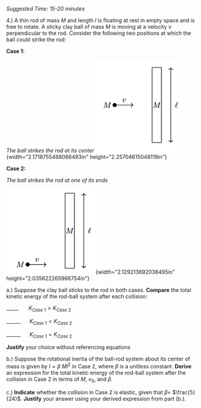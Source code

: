 *Suggested Time: 15-20 minutes*

4.) A thin rod of mass $M$ and length $l$ is floating at rest in empty
space and is free to rotate. A sticky clay ball of mass $M$ is moving at
a velocity $v$ perpendicular to the rod. Consider the following two
positions at which the ball could strike the rod:

**Case 1:**

*The ball strikes the rod at its
center*![](media/image2.png){width="2.1718755468066493in"
height="2.25704615048119in"}

**Case 2:**

*The ball strikes the rod at one of its ends*

![](media/image1.png){width="2.129213692038495in"
height="2.035622265966754in"}

a.) Suppose the clay ball sticks to the rod in both cases. **Compare**
the total kinetic energy of the rod-ball system after each collision:

\_\_\_\_\_ $\ \ \ \ \ \ K_{Case\ 1} > K_{Case\ 2}$

\_\_\_\_\_\_ ${\ \ \ \ \ K}_{Case\ 1} < K_{Case\ 2}$

\_\_\_\_\_\_ ${\ \ \ \ \ K}_{Case\ 1} = K_{Case\ 2}$

**Justify** your choice without referencing equations

b.) Suppose the rotational inertia of the ball-rod system about its
center of mass is given by $I = \beta\ Ml^{2}$ in Case 2, where $\beta$
is a unitless constant. **Derive** an expression for the total kinetic
energy of the rod-ball system after the collision in Case 2 in terms of
$M$, $v_{0}$, and $\beta$.

c.) **Indicate** whether the collision in Case 2 is elastic, given that
$\beta =$ $\frac{5}{24}$. **Justify** your answer using your derived
expression from part (b.).
